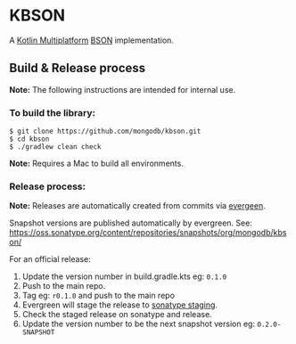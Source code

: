# KBSON

A [Kotlin Multiplatform](https://kotlinlang.org/docs/multiplatform.html) [BSON](https://bsonspec.org/) implementation.


## Build & Release process

**Note:** The following instructions are intended for internal use.

### To build the library:

```
$ git clone https://github.com/mongodb/kbson.git
$ cd kbson
$ ./gradlew clean check
```

**Note:** Requires a Mac to build all environments.

### Release process:

**Note:** Releases are automatically created from commits via [evergeen](https://evergreen.mongodb.com/waterfall/kbson).

Snapshot versions are published automatically by evergreen.
See: https://oss.sonatype.org/content/repositories/snapshots/org/mongodb/kbson/

For an official release:

1. Update the version number in build.gradle.kts eg: `0.1.0`
2. Push to the main repo.
3. Tag eg: `r0.1.0` and push to the main repo
4. Evergreen will stage the release to [sonatype staging](oss.sonatype.org).
5. Check the staged release on sonatype and release.
6. Update the version number to be the next snapshot version eg: `0.2.0-SNAPSHOT`
